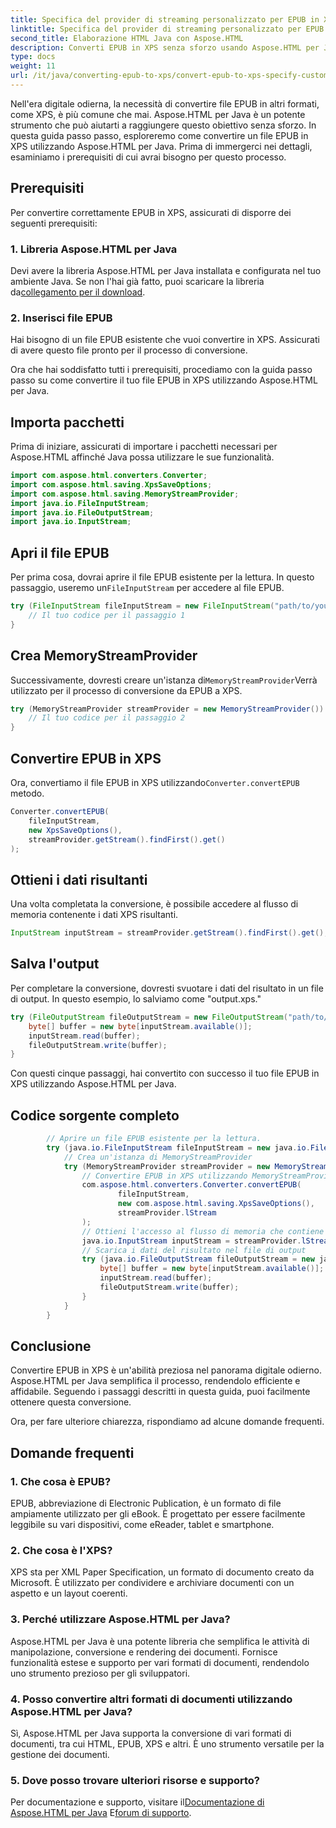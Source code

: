 ```yaml
---
title: Specifica del provider di streaming personalizzato per EPUB in XPS
linktitle: Specifica del provider di streaming personalizzato per EPUB in XPS
second_title: Elaborazione HTML Java con Aspose.HTML
description: Converti EPUB in XPS senza sforzo usando Aspose.HTML per Java. Segui questa guida passo passo per un processo di conversione senza intoppi.
type: docs
weight: 11
url: /it/java/converting-epub-to-xps/convert-epub-to-xps-specify-custom-stream-provider/
---
```

Nell'era digitale odierna, la necessità di convertire file EPUB in altri formati, come XPS, è più comune che mai. Aspose.HTML per Java è un potente strumento che può aiutarti a raggiungere questo obiettivo senza sforzo. In questa guida passo passo, esploreremo come convertire un file EPUB in XPS utilizzando Aspose.HTML per Java. Prima di immergerci nei dettagli, esaminiamo i prerequisiti di cui avrai bisogno per questo processo.

## Prerequisiti

Per convertire correttamente EPUB in XPS, assicurati di disporre dei seguenti prerequisiti:

### 1. Libreria Aspose.HTML per Java

 Devi avere la libreria Aspose.HTML per Java installata e configurata nel tuo ambiente Java. Se non l'hai già fatto, puoi scaricare la libreria da[collegamento per il download](https://releases.aspose.com/html/java/).

### 2. Inserisci file EPUB

Hai bisogno di un file EPUB esistente che vuoi convertire in XPS. Assicurati di avere questo file pronto per il processo di conversione.

Ora che hai soddisfatto tutti i prerequisiti, procediamo con la guida passo passo su come convertire il tuo file EPUB in XPS utilizzando Aspose.HTML per Java.

## Importa pacchetti

Prima di iniziare, assicurati di importare i pacchetti necessari per Aspose.HTML affinché Java possa utilizzare le sue funzionalità.

```java
import com.aspose.html.converters.Converter;
import com.aspose.html.saving.XpsSaveOptions;
import com.aspose.html.saving.MemoryStreamProvider;
import java.io.FileInputStream;
import java.io.FileOutputStream;
import java.io.InputStream;
```

## Apri il file EPUB

 Per prima cosa, dovrai aprire il file EPUB esistente per la lettura. In questo passaggio, useremo un`FileInputStream` per accedere al file EPUB.

```java
try (FileInputStream fileInputStream = new FileInputStream("path/to/your/input.epub")) {
    // Il tuo codice per il passaggio 1
}
```

## Crea MemoryStreamProvider

 Successivamente, dovresti creare un'istanza di`MemoryStreamProvider`Verrà utilizzato per il processo di conversione da EPUB a XPS.

```java
try (MemoryStreamProvider streamProvider = new MemoryStreamProvider()) {
    // Il tuo codice per il passaggio 2
}
```

## Convertire EPUB in XPS

 Ora, convertiamo il file EPUB in XPS utilizzando`Converter.convertEPUB` metodo.

```java
Converter.convertEPUB(
    fileInputStream,
    new XpsSaveOptions(),
    streamProvider.getStream().findFirst().get()
);
```

## Ottieni i dati risultanti

Una volta completata la conversione, è possibile accedere al flusso di memoria contenente i dati XPS risultanti.

```java
InputStream inputStream = streamProvider.getStream().findFirst().get();
```

## Salva l'output

Per completare la conversione, dovresti svuotare i dati del risultato in un file di output. In questo esempio, lo salviamo come "output.xps."

```java
try (FileOutputStream fileOutputStream = new FileOutputStream("path/to/your/output.xps")) {
    byte[] buffer = new byte[inputStream.available()];
    inputStream.read(buffer);
    fileOutputStream.write(buffer);
}
```

Con questi cinque passaggi, hai convertito con successo il tuo file EPUB in XPS utilizzando Aspose.HTML per Java.

## Codice sorgente completo
```java
        // Aprire un file EPUB esistente per la lettura.
        try (java.io.FileInputStream fileInputStream = new java.io.FileInputStream(Resources.input("input.epub"))) {
            // Crea un'istanza di MemoryStreamProvider
            try (MemoryStreamProvider streamProvider = new MemoryStreamProvider()) {
                // Convertire EPUB in XPS utilizzando MemoryStreamProvider
                com.aspose.html.converters.Converter.convertEPUB(
                        fileInputStream,
                        new com.aspose.html.saving.XpsSaveOptions(),
                        streamProvider.lStream
                );
                // Ottieni l'accesso al flusso di memoria che contiene i dati risultanti
                java.io.InputStream inputStream = streamProvider.lStream.stream().findFirst().get();
                // Scarica i dati del risultato nel file di output
                try (java.io.FileOutputStream fileOutputStream = new java.io.FileOutputStream(Resources.output("output.xps"))) {
                    byte[] buffer = new byte[inputStream.available()];
                    inputStream.read(buffer);
                    fileOutputStream.write(buffer);
                }
            }
        }
```

## Conclusione

Convertire EPUB in XPS è un'abilità preziosa nel panorama digitale odierno. Aspose.HTML per Java semplifica il processo, rendendolo efficiente e affidabile. Seguendo i passaggi descritti in questa guida, puoi facilmente ottenere questa conversione.

Ora, per fare ulteriore chiarezza, rispondiamo ad alcune domande frequenti.

## Domande frequenti

### 1. Che cosa è EPUB?

EPUB, abbreviazione di Electronic Publication, è un formato di file ampiamente utilizzato per gli eBook. È progettato per essere facilmente leggibile su vari dispositivi, come eReader, tablet e smartphone.

### 2. Che cosa è l'XPS?

XPS sta per XML Paper Specification, un formato di documento creato da Microsoft. È utilizzato per condividere e archiviare documenti con un aspetto e un layout coerenti.

### 3. Perché utilizzare Aspose.HTML per Java?

Aspose.HTML per Java è una potente libreria che semplifica le attività di manipolazione, conversione e rendering dei documenti. Fornisce funzionalità estese e supporto per vari formati di documenti, rendendolo uno strumento prezioso per gli sviluppatori.

### 4. Posso convertire altri formati di documenti utilizzando Aspose.HTML per Java?

Sì, Aspose.HTML per Java supporta la conversione di vari formati di documenti, tra cui HTML, EPUB, XPS e altri. È uno strumento versatile per la gestione dei documenti.

### 5. Dove posso trovare ulteriori risorse e supporto?

 Per documentazione e supporto, visitare il[Documentazione di Aspose.HTML per Java](https://reference.aspose.com/html/java/) E[forum di supporto](https://forum.aspose.com/).



